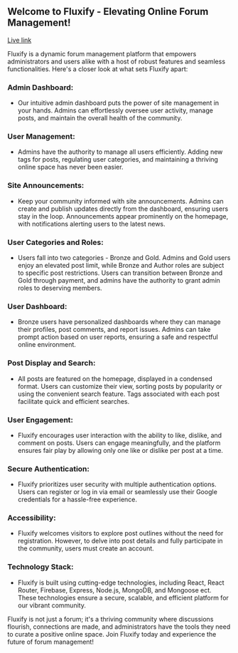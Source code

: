 
## Welcome to Fluxify - Elevating Online Forum Management!
[Live link](https://fluxify-72def.firebaseapp.com/)

Fluxify is a dynamic forum management platform that empowers administrators and users alike with a host of robust features and seamless functionalities. Here's a closer look at what sets Fluxify apart:

### Admin Dashboard:
- Our intuitive admin dashboard puts the power of site management in your hands. Admins can effortlessly oversee user activity, manage posts, and maintain the overall health of the community.
### User Management:
- Admins have the authority to manage all users efficiently. Adding new tags for posts, regulating user categories, and maintaining a thriving online space has never been easier.
### Site Announcements:
- Keep your community informed with site announcements. Admins can create and publish updates directly from the dashboard, ensuring users stay in the loop. Announcements appear prominently on the homepage, with notifications alerting users to the latest news.
### User Categories and Roles:
- Users fall into two categories - Bronze and Gold. Admins and Gold users enjoy an elevated post limit, while Bronze and Author roles are subject to specific post restrictions. Users can transition between Bronze and Gold through payment, and admins have the authority to grant admin roles to deserving members.
### User Dashboard:
- Bronze users have personalized dashboards where they can manage their profiles, post comments, and report issues. Admins can take prompt action based on user reports, ensuring a safe and respectful online environment.
### Post Display and Search:
- All posts are featured on the homepage, displayed in a condensed format. Users can customize their view, sorting posts by popularity or using the convenient search feature. Tags associated with each post facilitate quick and efficient searches.
### User Engagement:
- Fluxify encourages user interaction with the ability to like, dislike, and comment on posts. Users can engage meaningfully, and the platform ensures fair play by allowing only one like or dislike per post at a time.
### Secure Authentication:
- Fluxify prioritizes user security with multiple authentication options. Users can register or log in via email or seamlessly use their Google credentials for a hassle-free experience.
### Accessibility:
- Fluxify welcomes visitors to explore post outlines without the need for registration. However, to delve into post details and fully participate in the community, users must create an account.
### Technology Stack:
- Fluxify is built using cutting-edge technologies, including React, React Router, Firebase, Express, Node.js, MongoDB, and Mongoose ect. These technologies ensure a secure, scalable, and efficient platform for our vibrant community.

Fluxify is not just a forum; it's a thriving community where discussions flourish, connections are made, and administrators have the tools they need to curate a positive online space. Join Fluxify today and experience the future of forum management!